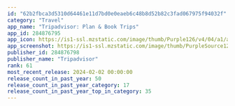 ```yaml
---
id: "62b2fbca3d5310d64461e11d7bd0e0eaeb6c48b8d52b82c3fad067975f94032f"
category: "Travel"
app_name: "Tripadvisor: Plan & Book Trips"
app_id: 284876795
app_icon: https://is1-ssl.mzstatic.com/image/thumb/Purple126/v4/04/a1/ae/04a1aebf-dc37-9a7c-ca55-e07d5bef81dc/AppIcon-0-0-1x_U007emarketing-0-7-0-85-220.png/1024x1024bb.png
app_screenshot: https://is1-ssl.mzstatic.com/image/thumb/PurpleSource126/v4/7a/b1/86/7ab18608-2e2e-0cdd-6e3b-91f83d0f5b13/cbeefa4e-d48f-4c07-ae68-0746873d35f7_0_APP_IPHONE_65_0.jpg/1284x2778bb.png
publisher_id: 284876798
publisher_name: "Tripadvisor"
rank: 61
most_recent_release: 2024-02-02 00:00:00
release_count_in_past_year: 50
release_count_in_past_year_category: 17
release_count_in_past_year_top_in_category: 35
---
```


